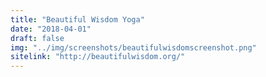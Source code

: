 ```yaml
---
title: "Beautiful Wisdom Yoga"
date: "2018-04-01"
draft: false
img: "../img/screenshots/beautifulwisdomscreenshot.png"
sitelink: "http://beautifulwisdom.org/"
---
```

